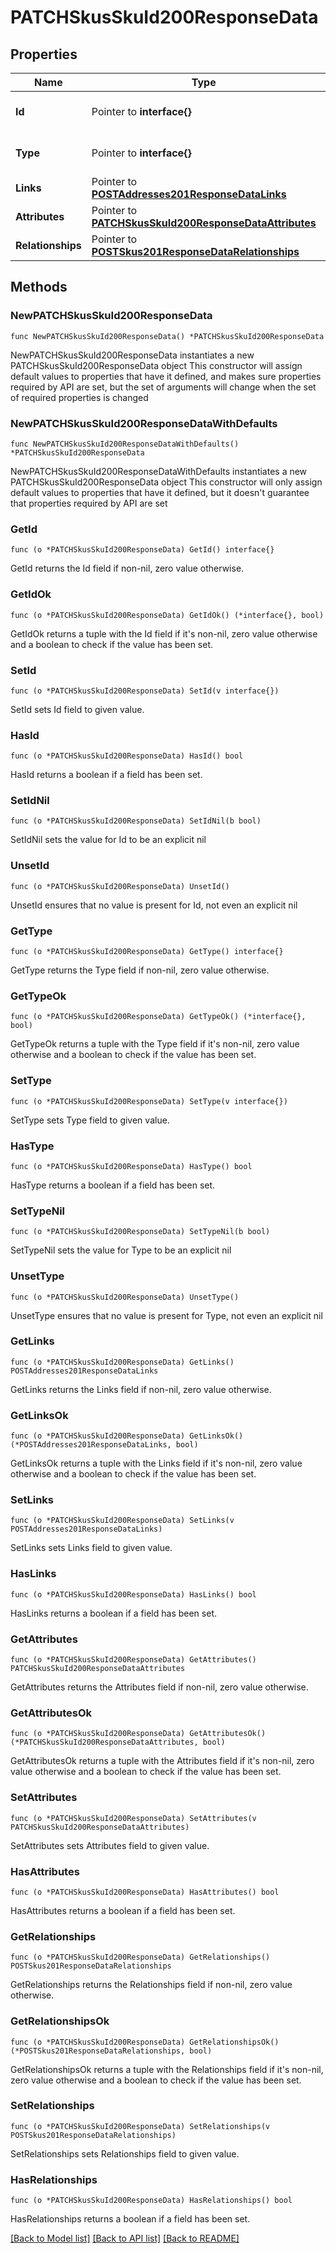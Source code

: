 # PATCHSkusSkuId200ResponseData

## Properties

Name | Type | Description | Notes
------------ | ------------- | ------------- | -------------
**Id** | Pointer to **interface{}** | The resource&#39;s id | [optional] 
**Type** | Pointer to **interface{}** | The resource&#39;s type | [optional] 
**Links** | Pointer to [**POSTAddresses201ResponseDataLinks**](POSTAddresses201ResponseDataLinks.md) |  | [optional] 
**Attributes** | Pointer to [**PATCHSkusSkuId200ResponseDataAttributes**](PATCHSkusSkuId200ResponseDataAttributes.md) |  | [optional] 
**Relationships** | Pointer to [**POSTSkus201ResponseDataRelationships**](POSTSkus201ResponseDataRelationships.md) |  | [optional] 

## Methods

### NewPATCHSkusSkuId200ResponseData

`func NewPATCHSkusSkuId200ResponseData() *PATCHSkusSkuId200ResponseData`

NewPATCHSkusSkuId200ResponseData instantiates a new PATCHSkusSkuId200ResponseData object
This constructor will assign default values to properties that have it defined,
and makes sure properties required by API are set, but the set of arguments
will change when the set of required properties is changed

### NewPATCHSkusSkuId200ResponseDataWithDefaults

`func NewPATCHSkusSkuId200ResponseDataWithDefaults() *PATCHSkusSkuId200ResponseData`

NewPATCHSkusSkuId200ResponseDataWithDefaults instantiates a new PATCHSkusSkuId200ResponseData object
This constructor will only assign default values to properties that have it defined,
but it doesn't guarantee that properties required by API are set

### GetId

`func (o *PATCHSkusSkuId200ResponseData) GetId() interface{}`

GetId returns the Id field if non-nil, zero value otherwise.

### GetIdOk

`func (o *PATCHSkusSkuId200ResponseData) GetIdOk() (*interface{}, bool)`

GetIdOk returns a tuple with the Id field if it's non-nil, zero value otherwise
and a boolean to check if the value has been set.

### SetId

`func (o *PATCHSkusSkuId200ResponseData) SetId(v interface{})`

SetId sets Id field to given value.

### HasId

`func (o *PATCHSkusSkuId200ResponseData) HasId() bool`

HasId returns a boolean if a field has been set.

### SetIdNil

`func (o *PATCHSkusSkuId200ResponseData) SetIdNil(b bool)`

 SetIdNil sets the value for Id to be an explicit nil

### UnsetId
`func (o *PATCHSkusSkuId200ResponseData) UnsetId()`

UnsetId ensures that no value is present for Id, not even an explicit nil
### GetType

`func (o *PATCHSkusSkuId200ResponseData) GetType() interface{}`

GetType returns the Type field if non-nil, zero value otherwise.

### GetTypeOk

`func (o *PATCHSkusSkuId200ResponseData) GetTypeOk() (*interface{}, bool)`

GetTypeOk returns a tuple with the Type field if it's non-nil, zero value otherwise
and a boolean to check if the value has been set.

### SetType

`func (o *PATCHSkusSkuId200ResponseData) SetType(v interface{})`

SetType sets Type field to given value.

### HasType

`func (o *PATCHSkusSkuId200ResponseData) HasType() bool`

HasType returns a boolean if a field has been set.

### SetTypeNil

`func (o *PATCHSkusSkuId200ResponseData) SetTypeNil(b bool)`

 SetTypeNil sets the value for Type to be an explicit nil

### UnsetType
`func (o *PATCHSkusSkuId200ResponseData) UnsetType()`

UnsetType ensures that no value is present for Type, not even an explicit nil
### GetLinks

`func (o *PATCHSkusSkuId200ResponseData) GetLinks() POSTAddresses201ResponseDataLinks`

GetLinks returns the Links field if non-nil, zero value otherwise.

### GetLinksOk

`func (o *PATCHSkusSkuId200ResponseData) GetLinksOk() (*POSTAddresses201ResponseDataLinks, bool)`

GetLinksOk returns a tuple with the Links field if it's non-nil, zero value otherwise
and a boolean to check if the value has been set.

### SetLinks

`func (o *PATCHSkusSkuId200ResponseData) SetLinks(v POSTAddresses201ResponseDataLinks)`

SetLinks sets Links field to given value.

### HasLinks

`func (o *PATCHSkusSkuId200ResponseData) HasLinks() bool`

HasLinks returns a boolean if a field has been set.

### GetAttributes

`func (o *PATCHSkusSkuId200ResponseData) GetAttributes() PATCHSkusSkuId200ResponseDataAttributes`

GetAttributes returns the Attributes field if non-nil, zero value otherwise.

### GetAttributesOk

`func (o *PATCHSkusSkuId200ResponseData) GetAttributesOk() (*PATCHSkusSkuId200ResponseDataAttributes, bool)`

GetAttributesOk returns a tuple with the Attributes field if it's non-nil, zero value otherwise
and a boolean to check if the value has been set.

### SetAttributes

`func (o *PATCHSkusSkuId200ResponseData) SetAttributes(v PATCHSkusSkuId200ResponseDataAttributes)`

SetAttributes sets Attributes field to given value.

### HasAttributes

`func (o *PATCHSkusSkuId200ResponseData) HasAttributes() bool`

HasAttributes returns a boolean if a field has been set.

### GetRelationships

`func (o *PATCHSkusSkuId200ResponseData) GetRelationships() POSTSkus201ResponseDataRelationships`

GetRelationships returns the Relationships field if non-nil, zero value otherwise.

### GetRelationshipsOk

`func (o *PATCHSkusSkuId200ResponseData) GetRelationshipsOk() (*POSTSkus201ResponseDataRelationships, bool)`

GetRelationshipsOk returns a tuple with the Relationships field if it's non-nil, zero value otherwise
and a boolean to check if the value has been set.

### SetRelationships

`func (o *PATCHSkusSkuId200ResponseData) SetRelationships(v POSTSkus201ResponseDataRelationships)`

SetRelationships sets Relationships field to given value.

### HasRelationships

`func (o *PATCHSkusSkuId200ResponseData) HasRelationships() bool`

HasRelationships returns a boolean if a field has been set.


[[Back to Model list]](../README.md#documentation-for-models) [[Back to API list]](../README.md#documentation-for-api-endpoints) [[Back to README]](../README.md)


